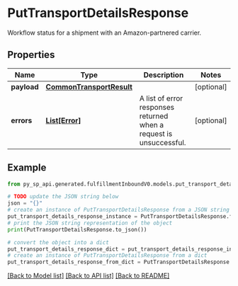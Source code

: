 # PutTransportDetailsResponse

Workflow status for a shipment with an Amazon-partnered carrier.

## Properties

Name | Type | Description | Notes
------------ | ------------- | ------------- | -------------
**payload** | [**CommonTransportResult**](CommonTransportResult.md) |  | [optional] 
**errors** | [**List[Error]**](Error.md) | A list of error responses returned when a request is unsuccessful. | [optional] 

## Example

```python
from py_sp_api.generated.fulfillmentInboundV0.models.put_transport_details_response import PutTransportDetailsResponse

# TODO update the JSON string below
json = "{}"
# create an instance of PutTransportDetailsResponse from a JSON string
put_transport_details_response_instance = PutTransportDetailsResponse.from_json(json)
# print the JSON string representation of the object
print(PutTransportDetailsResponse.to_json())

# convert the object into a dict
put_transport_details_response_dict = put_transport_details_response_instance.to_dict()
# create an instance of PutTransportDetailsResponse from a dict
put_transport_details_response_from_dict = PutTransportDetailsResponse.from_dict(put_transport_details_response_dict)
```
[[Back to Model list]](../README.md#documentation-for-models) [[Back to API list]](../README.md#documentation-for-api-endpoints) [[Back to README]](../README.md)


